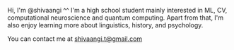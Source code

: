 Hi, I'm @shivaangi ^^
I'm a high school student mainly interested in ML, CV, computational neuroscience and quantum computing.
Apart from that, I'm also enjoy learning more about linguistics, history, and psychology.

You can contact me at shivaangi.t@gmail.com 
